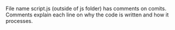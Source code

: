 File name script.js (outside of js folder) has comments on comits.
  Comments explain each line on why the code is written and how it processes.
